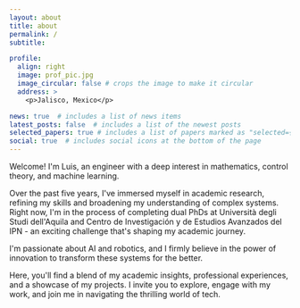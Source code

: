 ```yaml
---
layout: about
title: about
permalink: /
subtitle:

profile:
  align: right
  image: prof_pic.jpg
  image_circular: false # crops the image to make it circular
  address: >
    <p>Jalisco, Mexico</p>

news: true  # includes a list of news items
latest_posts: false  # includes a list of the newest posts
selected_papers: true # includes a list of papers marked as "selected={true}"
social: true  # includes social icons at the bottom of the page
---
```


Welcome! I'm Luis, an engineer with a deep interest in mathematics, control theory, and machine learning.

Over the past five years, I've immersed myself in academic research, refining my skills and broadening my understanding of complex systems. Right now, I'm in the process of completing dual PhDs at Università degli Studi dell'Aquila and Centro de Investigación y de Estudios Avanzados del IPN - an exciting challenge that's shaping my academic journey.

I'm passionate about AI and robotics, and I firmly believe in the power of innovation to transform these systems for the better.

Here, you'll find a blend of my academic insights, professional experiences, and a showcase of my projects. I invite you to explore, engage with my work, and join me in navigating the thrilling world of tech.
